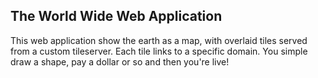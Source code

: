 ## The World Wide Web Application

This web application show the earth as a map, with overlaid tiles served from a custom tileserver. Each tile links to a
specific domain. You simple draw a shape, pay a dollar or so and then you're live!
